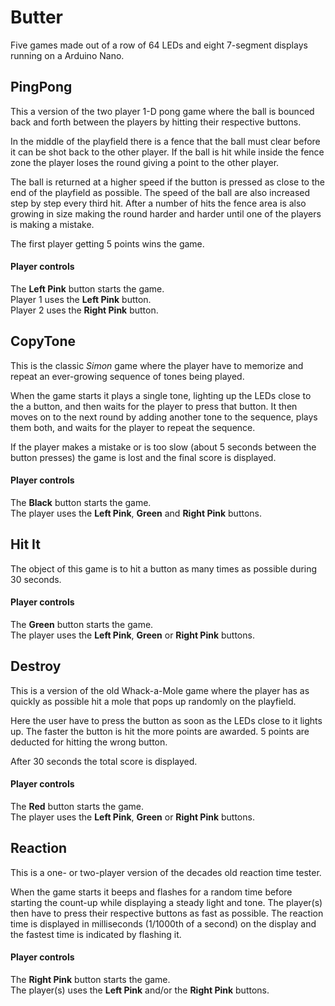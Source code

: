 # Butter
Five games made out of a row of 64 LEDs and 
eight 7-segment displays running on a Arduino Nano.


## PingPong
This a version of the two player 1-D pong game where the ball is bounced back and forth between the players by hitting their respective buttons.

In the middle of the playfield there is a fence that the ball must clear before it can be shot back to the other player. If the ball is hit while inside the fence zone the player loses the round giving a point to the other player.

The ball is returned at a higher speed if the button is pressed as close to the end of the playfield as possible. The speed of the ball are also increased step by step every third hit. After a number of hits the fence area is also growing in size making the round harder and harder until one of the players is making a mistake.

The first player getting 5 points wins the game.

#### Player controls
The **Left Pink** button starts the game.  
Player 1 uses the **Left Pink** button.  
Player 2 uses the **Right Pink** button.

## CopyTone
This is the classic *Simon* game where the player have to memorize and repeat an ever-growing sequence of tones being played. 

When the game starts it plays a single tone, lighting up the LEDs close to the a button, and then waits for the player to press that button. It then moves on to the next round by adding another tone to the sequence, plays them both, and waits for the player to repeat the sequence.

If the player makes a mistake or is too slow (about 5 seconds between the button presses) the game is lost and the final score is displayed.

#### Player controls
The **Black** button starts the game.  
The player uses the **Left Pink**, **Green** and **Right Pink** buttons.

## Hit It
The object of this game is to hit a button as many times as possible during 30 seconds.

#### Player controls
The **Green** button starts the game.  
The player uses the **Left Pink**, **Green** or **Right Pink** buttons.

## Destroy
This is a version of the old Whack-a-Mole game where the player has as quickly as possible hit a mole that pops up randomly on the playfield.

Here the user have to press the button as soon as the LEDs close to it lights up. The faster the button is hit the more points are awarded. 5 points are deducted for hitting the wrong button. 

After 30 seconds the total score is displayed.

#### Player controls
The **Red** button starts the game.  
The player uses the **Left Pink**, **Green** or **Right Pink** buttons.

## Reaction
This is a one- or two-player version of the decades old reaction time tester.

When the game starts it beeps and flashes for a random time before starting the count-up while displaying a steady light and tone.
The player(s) then have to press their respective buttons as fast as possible. The reaction time is displayed in milliseconds (1/1000th of a second) on the display and the fastest time is indicated by flashing it.

#### Player controls
The **Right Pink** button starts the game.  
The player(s) uses the **Left Pink** and/or the **Right Pink** buttons.
